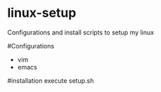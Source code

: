 # linux-setup
Configurations and install scripts to setup my linux

#Configurations
- vim
- emacs

#installation
execute setup.sh

